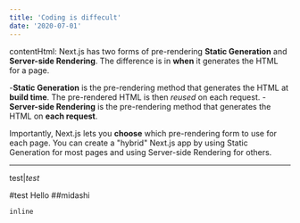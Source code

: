 ```yaml
---
title: 'Coding is diffecult'
date: '2020-07-01'
---
```


contentHtml: Next.js has two forms of pre-rendering **Static Generation** and **Server-side Rendering**. The difference is in **when** it generates the HTML for a page.

-**Static Generation** is the pre-rendering method that generates the HTML at **build time**. The pre-rendered HTML is then _reused_ on each request.
-**Server-side Rendering** is the pre-rendering method that generates the HTML on **each request**.

Importantly, Next.js lets you **choose** which pre-rendering form to use for each page. You can create a "hybrid" Next.js app by using Static Generation for most pages and using Server-side Rendering for others.

----
test|*test*

#test Hello
##midashi

`inline`
